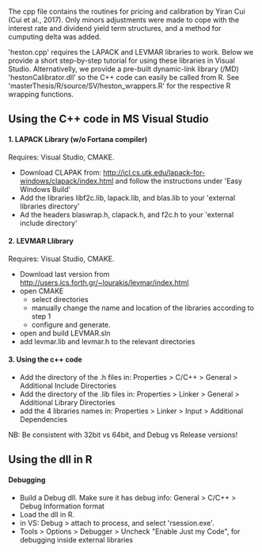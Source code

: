 The cpp file contains the routines for pricing and calibration by Yiran Cui (Cui et al., 2017). Only minors adjustments were made to cope with the interest rate and dividend yield term structures, and a method for cumputing delta was added. 

'heston.cpp' requires the LAPACK and LEVMAR libraries to work. Below we provide a short step-by-step tutorial for using these libraries in Visual Studio. Alternativelly, we provide a pre-built dynamic-link library (/MD) 'hestonCalibrator.dll' so the C++ code can easily be called from R. See 'masterThesis/R/source/SV/heston_wrappers.R' for the respective R wrapping functions. 

Using the C++ code in MS Visual Studio 
---
#### 1. LAPACK Library (w/o Fortana compiler) ####
Requires: Visual Studio, CMAKE. 
* Download CLAPAK from: http://icl.cs.utk.edu/lapack-for-windows/clapack/index.html and follow the instructions under 'Easy Windows Build'
* Add the libraries libf2c.lib, lapack.lib, and blas.lib to your 'external libraries directory' 
* Ad the headers blaswrap.h, clapack.h, and f2c.h to your 'external include directory' 

#### 2. LEVMAR Llibrary ####
Requires: Visual Studio, CMAKE. 
* Download last version from http://users.ics.forth.gr/~lourakis/levmar/index.html
* open CMAKE 
    * select directories 
    * manually change the name and location of the libraries according to step 1
    * configure and generate. 
* open and build LEVMAR.sln
* add levmar.lib and levmar.h to the relevant directories

#### 3. Using the c++ code ####
* Add the directory of the .h files in: Properties > C/C++ > General > Additional Include Directories
* Add the directory of the .lib files in: Properties > Linker > General > Additional Library Directories
* add the 4 libraries names in: Properties > Linker > Input > Additional Dependencies 

NB: Be consistent with 32bit vs 64bit, and Debug vs Release versions!

Using the dll in R 
--- 
#### Debugging #### 
* Build a Debug dll. Make sure it has debug info: General > C/C++ > Debug Information format
* Load the dll in R.
* in VS: Debug > attach to process, and select 'rsession.exe'. 
* Tools > Options > Debugger > Uncheck "Enable Just my Code", for debugging inside external libraries 
